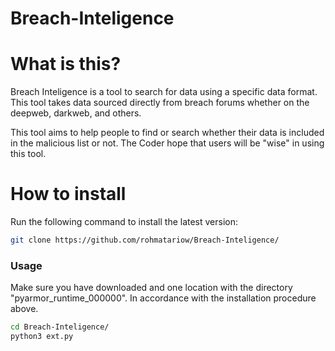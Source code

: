 # Breach-Inteligence

# What is this?
Breach Inteligence is a tool to search for data using a specific data format. This tool takes data sourced directly from breach forums whether on the deepweb, darkweb, and others.

This tool aims to help people to find or search whether their data is included in the malicious list or not.
The Coder hope that users will be "wise" in using this tool.

# How to install
Run the following command to install the latest version:

```sh
git clone https://github.com/rohmatariow/Breach-Inteligence/
```

### Usage
Make sure you have downloaded and one location with the directory "pyarmor_runtime_000000". In accordance with the installation procedure above.
```sh
cd Breach-Inteligence/
python3 ext.py
```
